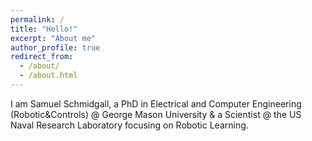 ```yaml
---
permalink: /
title: "Hello!"
excerpt: "About me"
author_profile: true
redirect_from: 
  - /about/
  - /about.html
---
```


I am Samuel Schmidgall, a PhD in Electrical and Computer 
Engineering (Robotic&Controls) @ George Mason University & a Scientist @ 
the US Naval Research Laboratory focusing on Robotic Learning. 

